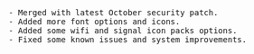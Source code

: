 <pre language="c++">- Merged with latest October security patch.
- Added more font options and icons.
- Added some wifi and signal icon packs options.
- Fixed some known issues and system improvements.

